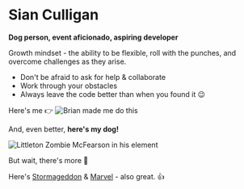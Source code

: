 # Sian Culligan
**Dog person, event aficionado, aspiring developer**


Growth mindset - the ability to be flexible, roll with the punches, and overcome challenges as they arise. 

- Don't be afraid to ask for help & collaborate
- Work through your obstacles
- Always leave the code better than when you found it :wink:


Here's me :point_right: ![Brian made me do this](https://images.ctfassets.net/k428n7s2pxlu/62vH8Q8aZuBb1azJa0FW53/7d91e921325956d694e4512790eb081e/sian.jpg) 


And, even better, **here's my dog!**

![Littleton Zombie McFearson in his element](https://encrypted-tbn0.gstatic.com/images?q=tbn:ANd9GcRZbpH4G0l_kpGsKDR9TbDJImHudF8bVYnf4b0-DEKRo5NQeG2taA)



But wait, there's more :dog:

Here's [Stormageddon](https://www.instagram.com/p/BcJNv4HgNSg/) & [Marvel](https://www.instagram.com/p/Bk0QjbNjub3/) - also great. :+1:
